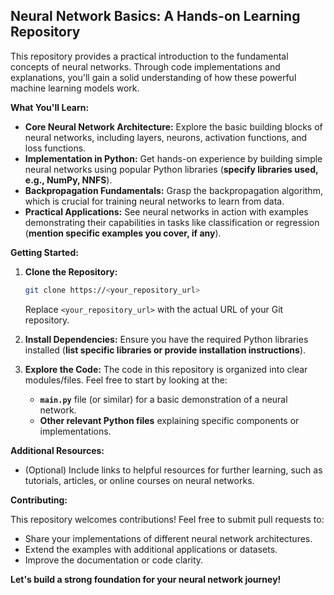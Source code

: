 ## Neural Network Basics: A Hands-on Learning Repository

This repository provides a practical introduction to the fundamental concepts of neural networks. Through code implementations and explanations, you'll gain a solid understanding of how these powerful machine learning models work.

**What You'll Learn:**

* **Core Neural Network Architecture:** Explore the basic building blocks of neural networks, including layers, neurons, activation functions, and loss functions.
* **Implementation in Python:** Get hands-on experience by building simple neural networks using popular Python libraries (**specify libraries used, e.g., NumPy, NNFS**).  
* **Backpropagation Fundamentals:** Grasp the backpropagation algorithm, which is crucial for training neural networks to learn from data.
* **Practical Applications:** See neural networks in action with examples demonstrating their capabilities in tasks like classification or regression (**mention specific examples you cover, if any**).

**Getting Started:**

1. **Clone the Repository:**
   ```bash
   git clone https://<your_repository_url>
   ```
   Replace `<your_repository_url>` with the actual URL of your Git repository.

2. **Install Dependencies:**
   Ensure you have the required Python libraries installed (**list specific libraries or provide installation instructions**).

3. **Explore the Code:**
   The code in this repository is organized into clear modules/files. Feel free to start by looking at the:
     * **`main.py`** file (or similar) for a basic demonstration of a neural network.
     * **Other relevant Python files** explaining specific components or implementations.

**Additional Resources:**

* (Optional) Include links to helpful resources for further learning, such as tutorials, articles, or online courses on neural networks.

**Contributing:**

This repository welcomes contributions! Feel free to submit pull requests to:

* Share your implementations of different neural network architectures.
* Extend the examples with additional applications or datasets.
* Improve the documentation or code clarity.

**Let's build a strong foundation for your neural network journey!**
